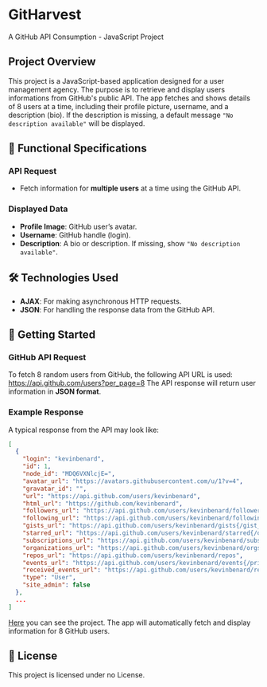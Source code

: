 # GitHarvest

A GitHub API Consumption - JavaScript Project

## Project Overview

This project is a JavaScript-based application designed for a user management agency. The purpose is to retrieve and display users informations from GitHub's public API. The app fetches and shows details of 8 users at a time, including their profile picture, username, and a description (bio). If the description is missing, a default message `"No description available"` will be displayed.

## 🎯 Functional Specifications

### API Request

- Fetch information for **multiple users** at a time using the GitHub API.
  
### Displayed Data

- **Profile Image**: GitHub user’s avatar.
- **Username**: GitHub handle (login).
- **Description**: A bio or description. If missing, show `"No description available"`.

## 🛠️ Technologies Used

- **AJAX**: For making asynchronous HTTP requests.
- **JSON**: For handling the response data from the GitHub API.

## 🚀 Getting Started

### GitHub API Request

To fetch 8 random users from GitHub, the following API URL is used:
https://api.github.com/users?per_page=8
The API response will return user information in **JSON format**.

### Example Response

A typical response from the API may look like:

```json
[
  {
    "login": "kevinbenard",
    "id": 1,
    "node_id": "MDQ6VXNlcjE=",
    "avatar_url": "https://avatars.githubusercontent.com/u/1?v=4",
    "gravatar_id": "",
    "url": "https://api.github.com/users/kevinbenard",
    "html_url": "https://github.com/kevinbenard",
    "followers_url": "https://api.github.com/users/kevinbenard/followers",
    "following_url": "https://api.github.com/users/kevinbenard/following{/other_user}",
    "gists_url": "https://api.github.com/users/kevinbenard/gists{/gist_id}",
    "starred_url": "https://api.github.com/users/kevinbenard/starred{/owner}{/repo}",
    "subscriptions_url": "https://api.github.com/users/kevinbenard/subscriptions",
    "organizations_url": "https://api.github.com/users/kevinbenard/orgs",
    "repos_url": "https://api.github.com/users/kevinbenard/repos",
    "events_url": "https://api.github.com/users/kevinbenard/events{/privacy}",
    "received_events_url": "https://api.github.com/users/kevinbenard/received_events",
    "type": "User",
    "site_admin": false
  },
  ...
]
```
[Here](https://jeremy-roussy.github.io/GitHarvest/) you can see the project. The app will automatically fetch and display information for 8 GitHub users.

## 📄 License
This project is licensed under no License.

